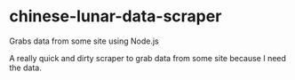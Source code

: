 # chinese-lunar-data-scraper
Grabs data from some site using Node.js

A really quick and dirty scraper to grab data from some site because I need the data.
